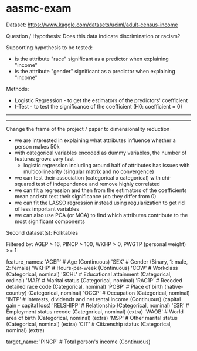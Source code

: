 # aasmc-exam

Dataset: https://www.kaggle.com/datasets/uciml/adult-census-income

Question / Hypothesis:
Does this data indicate discrimination or racism?

Supporting hypothesis to be tested:
- is the attribute "race" significant as a predictor when explaining "income"
- is the attribute "gender" significant as a predictor when explaining "income"

Methods:
- Logistic Regression - to get the estimators of the predictors' coefficient
- t-Test - to test the significance of the coefficient (H0: coefficient = 0)

_________________________________________________________________________________
---------------------------------------------------------------------------------
Change the frame of the project / paper to dimensionality reduction
- we are interested in explaining what attributes influence whether a person makes 50k
- with categorical variables encoded as dummy variables, the number of features grows very fast
  - logistic regression including around half of attributes has issues with multicollinearity (singular matrix and no convergence)
- we can test their association (categorical x categorical) with chi-squared test of independence and remove highly correlated
- we can fit a regression and then from the estimators of the coefficients mean and std test their significance (do they differ from 0)
- we can fit the LASSO regression instead using regularization to get rid of less important variables
- we can also use PCA (or MCA) to find which attributes contribute to the most significant components

Second dataset(s): Folktables

Filtered by: 
AGEP > 16,  PINCP > 100, WKHP > 0, PWGTP (personal weight) >= 1

feature_names: 
'AGEP' # Age (Continuous)
'SEX' # Gender (Binary, 1: male, 2: female)
'WKHP' # Hours-per-week (Continuous)
'COW' # Workclass (Categorical, nominal)
'SCHL' # Educational attainment (Categorical, ordinal)
'MAR' # Marital status (Categorical, nominal)
'RAC1P' # Recoded detailed race code (Categorical, nominal)
'POBP' # Place of birth (native-country) (Categorical, nominal)
'OCCP' # Occupation (Categorical, nominal)
'INTP' # Interests, dividends and net rental income (Continuous) (capital gain - capital loss)
'RELSHIPP' # Relationship (Categorical, nominal)
'ESR' # Employment status recode (Categorical, nominal) (extra)
'WAOB' # World area of birth (Categorical, nominal) (extra)
'MSP' # Other marital status (Categorical, nominal) (extra)
'CIT' # Citizenship status (Categorical, nominal) (extra)

target_name:
'PINCP' # Total person's income (Continuous)
